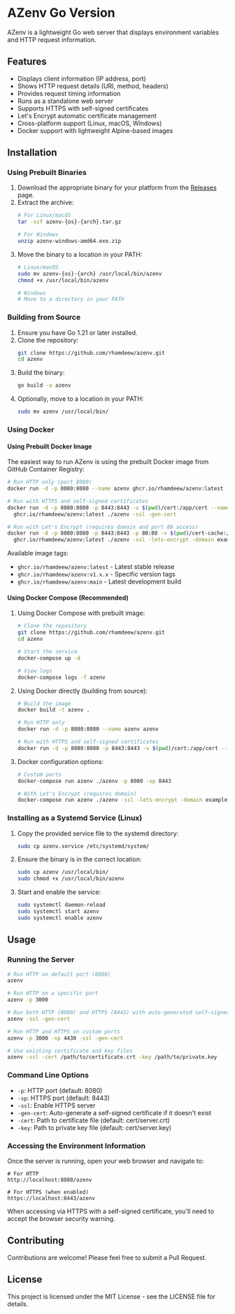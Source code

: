 # AZenv Go Version

AZenv is a lightweight Go web server that displays environment variables and HTTP request information.

## Features

- Displays client information (IP address, port)
- Shows HTTP request details (URI, method, headers)
- Provides request timing information
- Runs as a standalone web server
- Supports HTTPS with self-signed certificates
- Let's Encrypt automatic certificate management
- Cross-platform support (Linux, macOS, Windows)
- Docker support with lightweight Alpine-based images

## Installation

### Using Prebuilt Binaries

1. Download the appropriate binary for your platform from the [Releases](https://github.com/rhamdeew/azenv/releases) page.
2. Extract the archive:
   ```bash
   # For Linux/macOS
   tar -xzf azenv-{os}-{arch}.tar.gz

   # For Windows
   unzip azenv-windows-amd64.exe.zip
   ```
3. Move the binary to a location in your PATH:
   ```bash
   # Linux/macOS
   sudo mv azenv-{os}-{arch} /usr/local/bin/azenv
   chmod +x /usr/local/bin/azenv

   # Windows
   # Move to a directory in your PATH
   ```

### Building from Source

1. Ensure you have Go 1.21 or later installed.
2. Clone the repository:
   ```bash
   git clone https://github.com/rhamdeew/azenv.git
   cd azenv
   ```
3. Build the binary:
   ```bash
   go build -o azenv
   ```
4. Optionally, move to a location in your PATH:
   ```bash
   sudo mv azenv /usr/local/bin/
   ```

### Using Docker

#### Using Prebuilt Docker Image

The easiest way to run AZenv is using the prebuilt Docker image from GitHub Container Registry:

```bash
# Run HTTP only (port 8080)
docker run -d -p 8080:8080 --name azenv ghcr.io/rhamdeew/azenv:latest

# Run with HTTPS and self-signed certificates
docker run -d -p 8080:8080 -p 8443:8443 -v $(pwd)/cert:/app/cert --name azenv \
  ghcr.io/rhamdeew/azenv:latest ./azenv -ssl -gen-cert

# Run with Let's Encrypt (requires domain and port 80 access)
docker run -d -p 8080:8080 -p 8443:8443 -p 80:80 -v $(pwd)/cert-cache:/app/cert-cache --name azenv \
  ghcr.io/rhamdeew/azenv:latest ./azenv -ssl -lets-encrypt -domain example.com
```

Available image tags:
- `ghcr.io/rhamdeew/azenv:latest` - Latest stable release
- `ghcr.io/rhamdeew/azenv:v1.x.x` - Specific version tags
- `ghcr.io/rhamdeew/azenv:main` - Latest development build

#### Using Docker Compose (Recommended)

1. Using Docker Compose with prebuilt image:
   ```bash
   # Clone the repository
   git clone https://github.com/rhamdeew/azenv.git
   cd azenv
   
   # Start the service
   docker-compose up -d
   
   # View logs
   docker-compose logs -f azenv
   ```

2. Using Docker directly (building from source):
   ```bash
   # Build the image
   docker build -t azenv .
   
   # Run HTTP only
   docker run -d -p 8080:8080 --name azenv azenv
   
   # Run with HTTPS and self-signed certificates
   docker run -d -p 8080:8080 -p 8443:8443 -v $(pwd)/cert:/app/cert --name azenv azenv ./azenv -ssl -gen-cert
   ```

3. Docker configuration options:
   ```bash
   # Custom ports
   docker-compose run azenv ./azenv -p 8080 -sp 8443
   
   # With Let's Encrypt (requires domain)
   docker-compose run azenv ./azenv -ssl -lets-encrypt -domain example.com
   ```

### Installing as a Systemd Service (Linux)

1. Copy the provided service file to the systemd directory:
   ```bash
   sudo cp azenv.service /etc/systemd/system/
   ```
2. Ensure the binary is in the correct location:
   ```bash
   sudo cp azenv /usr/local/bin/
   sudo chmod +x /usr/local/bin/azenv
   ```
3. Start and enable the service:
   ```bash
   sudo systemctl daemon-reload
   sudo systemctl start azenv
   sudo systemctl enable azenv
   ```

## Usage

### Running the Server

```bash
# Run HTTP on default port (8080)
azenv

# Run HTTP on a specific port
azenv -p 3000

# Run both HTTP (8080) and HTTPS (8443) with auto-generated self-signed certificate
azenv -ssl -gen-cert

# Run HTTP and HTTPS on custom ports
azenv -p 3000 -sp 4430 -ssl -gen-cert

# Use existing certificate and key files
azenv -ssl -cert /path/to/certificate.crt -key /path/to/private.key
```

### Command Line Options

- `-p`: HTTP port (default: 8080)
- `-sp`: HTTPS port (default: 8443)
- `-ssl`: Enable HTTPS server
- `-gen-cert`: Auto-generate a self-signed certificate if it doesn't exist
- `-cert`: Path to certificate file (default: cert/server.crt)
- `-key`: Path to private key file (default: cert/server.key)

### Accessing the Environment Information

Once the server is running, open your web browser and navigate to:

```
# For HTTP
http://localhost:8080/azenv

# For HTTPS (when enabled)
https://localhost:8443/azenv
```

When accessing via HTTPS with a self-signed certificate, you'll need to accept the browser security warning.

## Contributing

Contributions are welcome! Please feel free to submit a Pull Request.

## License

This project is licensed under the MIT License - see the LICENSE file for details.
